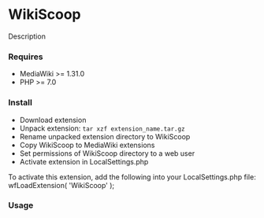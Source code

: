 # WikiScoop
Description

### Requires
- MediaWiki >= 1.31.0
- PHP >= 7.0

### Install
- Download extension
- Unpack extension: `tar xzf extension_name.tar.gz`
- Rename unpacked extension directory to WikiScoop
- Copy WikiScoop to MediaWiki extensions
- Set permissions of WikiScoop directory to a web user
- Activate extension in LocalSettings.php

To activate this extension, add the following into your LocalSettings.php file:
wfLoadExtension( 'WikiScoop' );

### Usage
